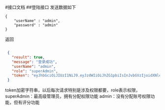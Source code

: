 #接口文档
##登陆接口
发送数据如下
```
{
	"userName" : "admin",
	"password" : "admin"
}
```
返回
```json

 {
   "result": true,
   "message": "登录成功",
   "userName": "admin",
   "role": "superAdmin",
   "token": "eyJhbGciOiJIUzI1NiJ9.eyJzdWIiOiJhZG1pbiIsInJvbGVzIjoidXNlciIsImlhdCI6MTUzMTgzMTIzNX0.K6T7VJwosbyxKshl3g3_9HocQZSUVYXH7CoHAsVXhIc"
 }
```
token加密字符串，以后每次请求特别是涉及权限都要，role表示权限，
superAdmin：最高级管理员，拥有分配权限功能
admin：没有分配账号权限功能，但有评分功能
